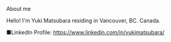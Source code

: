 About me

Hello!
I'm Yuki Matsubara residing in Vancouver, BC. Canada.

■LinkedIn Profile:		https://www.linkedin.com/in/yukimatsubara/
